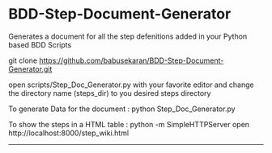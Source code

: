 # BDD-Step-Document-Generator
Generates a document for all the step defenitions added in your Python based BDD Scripts


git clone https://github.com/babusekaran/BDD-Step-Document-Generator.git

open scripts/Step_Doc_Generator.py with your favorite editor and change the directory name (steps_dir) to you desired steps directory

To generate Data for the document :
python Step_Doc_Generator.py

To show the steps in a HTML table :
python -m SimpleHTTPServer
open http://localhost:8000/step_wiki.html




**************************************************************************************************************************************
